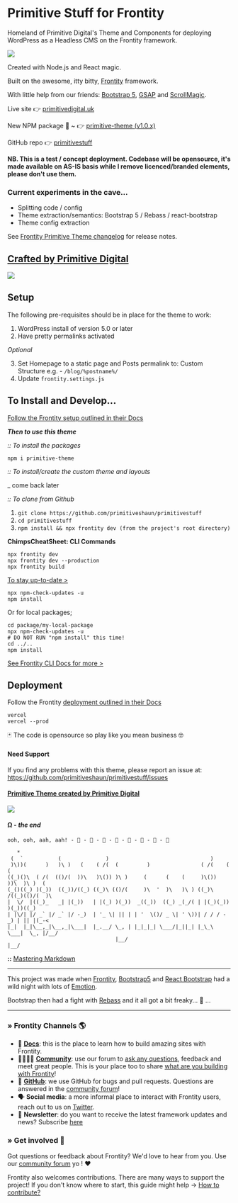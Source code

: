 # Primitive Stuff for Frontity
Homeland of Primitive Digital's Theme and Components for deploying WordPress as a Headless CMS on the Frontity framework.

![](https://api.primitivedigital.uk/wp-content/uploads/img/punky_logo_smcoral.png)

Created with Node.js and React magic. 

Built on the awesome, itty bitty, [Frontity](https://frontity.org/) framework.

With little help from our friends: [Bootstrap 5](https://v5.getbootstrap.com/), [GSAP](https://greensock.com/gsap/) and [ScrollMagic](https://scrollmagic.io/). 

Live site 👉  [primitivedigital.uk](https://primitivedigital.uk)

New NPM package 🎉  ~  👉  [primitive-theme (v1.0.x)](https://www.npmjs.com/package/primitive-theme)

GitHub repo 👉  [primitivestuff](https://github.com/primitiveshaun/primitivestuff)



**NB. This is a test / concept deployment. Codebase will be opensource, it's made available on AS-IS basis while I remove licenced/branded elements, please don't use them.**

### Current experiments in the cave... ###

- Splitting code / config
- Theme extraction/semantics: Bootstrap 5 / Rebass / react-bootstrap
- Theme config extraction

See [Frontity Primitive Theme changelog](packages/primitive-theme/CHANGELOG.md) for release notes.


## [Crafted by Primitive Digital](https://primitivedigital.uk)

![](https://api.primitivedigital.uk/wp-content/uploads/img/webby.png)

## Setup

The following pre-requisites should be in place for the theme to work:

1. WordPress install of version 5.0 or later
2. Have pretty permalinks activated

*Optional*

3. Set Homepage to a static page and Posts permalink to: Custom Structure e.g. - `/blog/%postname%/`
4. Update `frontity.settings.js`


## To Install and Develop...

[Follow the Frontity setup outlined in their Docs](https://docs.frontity.org/getting-started/quick-start-guide)


***Then to use this theme***

*:: To install the packages*

```shell
npm i primitive-theme
```

*:: To install/create the custom theme and layouts*

_ come back later


*:: To clone from Github*

1. `git clone https://github.com/primitiveshaun/primitivestuff`
2. `cd primitivestuff`
3. `npm install && npx frontity dev (from the project's root directory)`


**ChimpsCheatSheet: CLI Commands**

```shell
npx frontity dev  
npx frontity dev --production
npx frontity build
```

[To stay up-to-date >](https://docs.frontity.org/guides/keep-frontity-updated)
```shell
npx npm-check-updates -u
npm install
```
Or for local packages;
```shell
cd package/my-local-package
npx npm-check-updates -u
# DO NOT RUN "npm install" this time!
cd ../..
npm install
```

[See Frontity CLI Docs for more >](https://docs.frontity.org/frontity-cli)


## Deployment

Follow the Frontity [deployment outlined in their Docs](https://docs.frontity.org/installation-and-deploy)

```shell
vercel
vercel --prod
```


🃏 The code is opensource so play like you mean business 🤓



#### Need Support

If you find any problems with this theme, please report an issue at:  
https://github.com/primitiveshaun/primitivestuff/issues


#### [Primitive Theme created by Primitive Digital](https://primitivedigital.uk)


![](https://api.primitivedigital.uk/wp-content/uploads/img/haveyouseenit.jpg)

#### Ω - *the end*

```     
ooh, ooh, aah, aah! - 🐒 - 🐒 - 🐒 - 🐒 - 🐒 - 🐒 - 🐒 - 🐒 
```     

```                    
   *                                                                               
 (  `           (              )                                )                  
 )\))(      )   )\ )   (    ( /(  (         )                ( /(    (   (         
((_)()\  ( /(  (()/(  ))\   )\()) )\ )     (      (    (     )\())  ))\  )\ )  (   
(_()((_) )(_))  ((_))/((_) ((_)\ (()/(     )\  '  )\   )\ ) ((_)\  /((_)(()/(  )\  
|  \/  |((_)_   _| |(_))   | |(_) )(_))  _((_))  ((_) _(_/( | |(_)(_))   )(_))((_) 
| |\/| |/ _` |/ _` |/ -_)  | '_ \| || | | '  \()/ _ \| ' \))| / / / -_) | || |(_-< 
|_|  |_|\__,_|\__,_|\___|  |_.__/ \_, | |_|_|_| \___/|_||_| |_\_\ \___|  \_, |/__/ 
                                  |__/                                   |__/      
```
**::** [Mastering Markdown](https://guides.github.com/features/mastering-markdown/)


---

This project was made when [Frontity](https://frontity.org/), [Bootstrap5](https://v5.getbootstrap.com/) and [React Bootstrap](https://react-bootstrap.github.io/) had a wild night with lots of [Emotion](https://emotion.sh/docs/introduction).

Bootstrap then had a fight with [Rebass](https://rebassjs.org/) and it all got a bit freaky... 🤡 ...

---

### » Frontity Channels 🌎

- 📖 **[Docs](https://docs.frontity.org)**: this is the place to learn how to build amazing sites with Frontity.
- 👨‍👩‍👧‍👦 **[Community](https://community.frontity.org/)**: use our forum to [ask any questions](https://community.frontity.org/c/dev-talk-questions), feedback and meet great people. This is your place too to share [what are you building with Frontity](https://community.frontity.org/c/showcases)!
- 🐞 **[GitHub](https://github.com/frontity/frontity)**: we use GitHub for bugs and pull requests. Questions are answered in the [community forum](https://community.frontity.org/)!
- 🗣 **Social media**: a more informal place to interact with Frontity users, reach out to us on [Twitter](https://twitter.com/frontity).
- 💌 **Newsletter**: do you want to receive the latest framework updates and news? Subscribe [here](https://frontity.org/)

### » Get involved 🤗

Got questions or feedback about Frontity? We'd love to hear from you. Use our [community forum](https://community.frontity.org) yo ! ❤️

Frontity also welcomes contributions. There are many ways to support the project! If you don't know where to start, this guide might help → [How to contribute?](https://docs.frontity.org/contributing/how-to-contribute)
